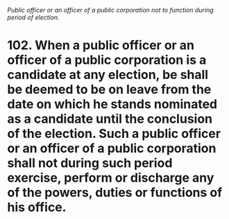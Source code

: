 *Public officer or an officer of a public corporation not to function during period of election.*

# 102. When a public officer or an officer of a public corporation is a candidate at any election, be shall be deemed to be on leave from the date on which he stands nominated as a candidate until the conclusion of the election. Such a public officer or an officer of a public corporation shall not during such period exercise, perform or discharge any of the powers, duties or functions of his office.
